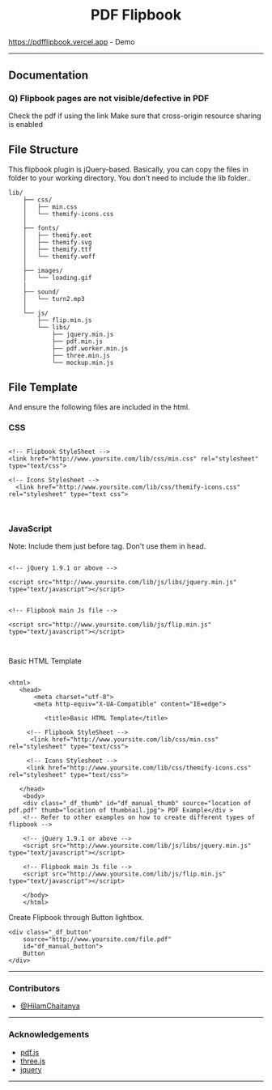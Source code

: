 # <p align="center">PDF Flipbook</p>

<https://pdfflipbook.vercel.app> - Demo

---

## Documentation

### Q) Flipbook pages are not visible/defective in PDF

Check the pdf if using the link Make sure that cross-origin resource sharing is enabled

## File Structure

This flipbook plugin is jQuery-based. Basically, you can copy the files in folder to your working directory. You don't need to include the lib folder..

```
lib/ 
    ├── css/
    │   ├── min.css
    │   └── themify-icons.css
    │
    ├── fonts/
    │   ├── themify.eot
    │   ├── themify.svg
    │   ├── themify.ttf
    │   └── themify.woff
    │
    ├── images/
    │   └── loading.gif
    |
    ├── sound/
    │   └── turn2.mp3
    │
    └── js/
        ├── flip.min.js
        └── libs/
            ├── jquery.min.js
            ├── pdf.min.js
            ├── pdf.worker.min.js
            ├── three.min.js
            └── mockup.min.js

```

## File Template

And ensure the following files are included in the html.

### CSS

```
            
<!-- Flipbook StyleSheet -->
<link href="http://www.yoursite.com/lib/css/min.css" rel="stylesheet" type="text/css">

<!-- Icons Stylesheet -->
  <link href="http://www.yoursite.com/lib/css/themify-icons.css" rel="stylesheet" type="text css">
            
        
```

### JavaScript

Note: Include them just before </body> tag. Don't use them in head.

```
            
<!-- jQuery 1.9.1 or above -->

<script src="http://www.yoursite.com/lib/js/libs/jquery.min.js" type="text/javascript"></script>


<!-- Flipbook main Js file -->

<script src="http://www.yoursite.com/lib/js/flip.min.js" type="text/javascript"></script>
            
        
```

Basic HTML Template

```

<html>
   <head>
       <meta charset="utf-8">
       <meta http-equiv="X-UA-Compatible" content="IE=edge">
       
          <title>Basic HTML Template</title>

     <!-- Flipbook StyleSheet -->
      <link href="http://www.yoursite.com/lib/css/min.css" rel="stylesheet" type="text/css">

     <!-- Icons Stylesheet -->
     <link href="http://www.yoursite.com/lib/css/themify-icons.css" rel="stylesheet" type="text/css">

   </head>
    <body>
    <div class="_df_thumb" id="df_manual_thumb" source="location of pdf.pdf" thumb="location of thumbnail.jpg"> PDF Example</div >
    <!-- Refer to other examples on how to create different types of flipbook -->

    <!-- jQuery 1.9.1 or above -->
    <script src="http://www.yoursite.com/lib/js/libs/jquery.min.js" type="text/javascript"></script>

    <!-- Flipbook main Js file -->
    <script src="http://www.yoursite.com/lib/js/flip.min.js" type="text/javascript"></script>

    </body>
    </html>
```

Create Flipbook through Button lightbox.

```
<div class="_df_button"
    source="http://www.yoursite.com/file.pdf"
    id="df_manual_button">
    Button
</div>
```
---
### Contributors

- [@HiIamChaitanya](https://www.github.com/HiIamChaitanya)

---

### Acknowledgements

- [pdf.js]()
- [three.js]()
- [jquery]()

---
